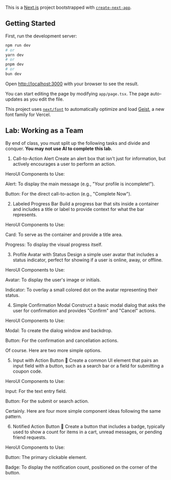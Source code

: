 This is a [Next.js](https://nextjs.org) project bootstrapped with [`create-next-app`](https://nextjs.org/docs/app/api-reference/cli/create-next-app).

## Getting Started

First, run the development server:

```bash
npm run dev
# or
yarn dev
# or
pnpm dev
# or
bun dev
```

Open [http://localhost:3000](http://localhost:3000) with your browser to see the result.

You can start editing the page by modifying `app/page.tsx`. The page auto-updates as you edit the file.

This project uses [`next/font`](https://nextjs.org/docs/app/building-your-application/optimizing/fonts) to automatically optimize and load [Geist](https://vercel.com/font), a new font family for Vercel.

## Lab: Working as a Team

By end of class, you must split up the following tasks and divide and conquer. **You may not use AI to complete this lab.**

1. Call-to-Action Alert 
Create an alert box that isn't just for information, but actively encourages a user to perform an action.

HeroUI Components to Use:

Alert: To display the main message (e.g., "Your profile is incomplete!").

Button: For the direct call-to-action (e.g., "Complete Now").

2. Labeled Progress Bar 
Build a progress bar that sits inside a container and includes a title or label to provide context for what the bar represents.

HeroUI Components to Use:

Card: To serve as the container and provide a title area.

Progress: To display the visual progress itself.

3. Profile Avatar with Status 
Design a simple user avatar that includes a status indicator, perfect for showing if a user is online, away, or offline.

HeroUI Components to Use:

Avatar: To display the user's image or initials.

Indicator: To overlay a small colored dot on the avatar representing their status.

4. Simple Confirmation Modal 
Construct a basic modal dialog that asks the user for confirmation and provides "Confirm" and "Cancel" actions.

HeroUI Components to Use:

Modal: To create the dialog window and backdrop.

Button: For the confirmation and cancellation actions.

Of course. Here are two more simple options.

5. Input with Action Button 🔎
Create a common UI element that pairs an input field with a button, such as a search bar or a field for submitting a coupon code.

HeroUI Components to Use:

Input: For the text entry field.

Button: For the submit or search action.

Certainly. Here are four more simple component ideas following the same pattern.

6. Notified Action Button 🔔
Create a button that includes a badge, typically used to show a count for items in a cart, unread messages, or pending friend requests.

HeroUI Components to Use:

Button: The primary clickable element.

Badge: To display the notification count, positioned on the corner of the button.